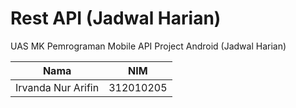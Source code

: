 # Rest API (Jadwal Harian)
UAS MK Pemrograman Mobile API Project Android (Jadwal Harian) <br>

| Nama    | NIM    |
|--       |--      |
|Irvanda Nur Arifin  | 312010205  |
